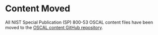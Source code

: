 # Content Moved

All NIST Special Publication (SP) 800-53 OSCAL content files have been moved to the [OSCAL content GitHub repository](https://github.com/usnistgov/oscal-content/tree/main/nist.gov/SP800-53/rev4).
